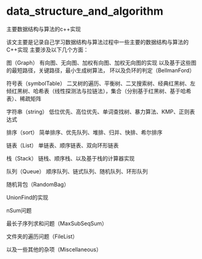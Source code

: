 # data_structure_and_algorithm
主要数据结构与算法的c++实现

该文主要是记录自己学习数据结构与算法过程中一些主要的数据结构与算法的C++实现
主要涉及以下几个方面：

图（Graph）
有向图、无向图、加权有向图、加权无向图的实现
以及基于这些图的最短路径，关键路径，最小生成树算法， 环以及负环的判定（BellmanFord）

符号表（symbolTable）
二叉树的遍历、平衡树、二叉搜索树、经典红黑树、左倾红黑树、哈希表（线性探测法与拉链法），集合（分别基于红黑树、基于哈希表）、稀疏矩阵

字符串（string）
低位优先、高位优先、单词查找树、暴力算法、KMP、正则表达式

排序（sort）
简单排序、优先队列、堆排、归并、快排、希尔排序

链表（List）
单链表、顺序链表、双向环形链表

栈（Stack）
链栈、顺序栈、以及基于栈的计算器实现

队列（Queue）
顺序队列、链式队列、随机队列、环形队列

随机背包（RandomBag）

UnionFind的实现

nSum问题

最长子序列求和问题（MaxSubSeqSum）

文件夹的遍历问题（FileList）

以及一些其他的杂项（Miscellaneous）
